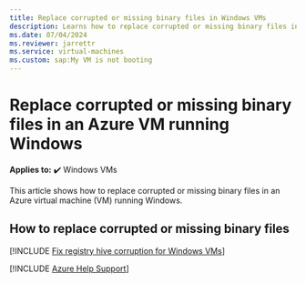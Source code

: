 ```yaml
---
title: Replace corrupted or missing binary files in Windows VMs
description: Learns how to replace corrupted or missing binary files in Windows VMs.
ms.date: 07/04/2024
ms.reviewer: jarrettr
ms.service: virtual-machines
ms.custom: sap:My VM is not booting
---
```

# Replace corrupted or missing binary files in an Azure VM running Windows

**Applies to:** :heavy_check_mark: Windows VMs

This article shows how to replace corrupted or missing binary files in an Azure virtual machine (VM) running Windows.

## How to replace corrupted or missing binary files

[!INCLUDE [Fix registry hive corruption for Windows VMs](../../../includes/azure/virtual-machines-windows-replace-system-binary-file.md)]

[!INCLUDE [Azure Help Support](../../../includes/azure-help-support.md)]